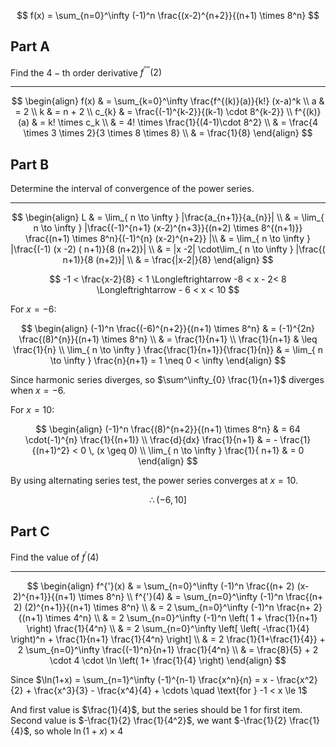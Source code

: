 $$
f(x) = \sum_{n=0}^\infty (-1)^n \frac{(x-2)^{n+2}}{(n+1) \times 8^n}
$$

## Part A

Find the $\mathrm{4-th}$ order derivative $f^{''''} (2)$

---

$$
\begin{align}
f(x) &  = \sum_{k=0}^\infty \frac{f^{(k)}(a)}{k!} (x-a)^k \\
a  & =  2 \\
k  & = n + 2 \\
c_{k}  & = \frac{(-1)^{k-2}}{(k-1) \cdot 8^{k-2}}  \\
f^{(k)}(a)  & = k! \times c_k \\
 & = 4! \times \frac{1}{(4-1)\cdot 8^2} \\
 & = \frac{4 \times 3 \times 2}{3 \times 8 \times 8} \\
 & = \frac{1}{8}
\end{align}
$$

## Part B

Determine the interval of convergence of the power series.

---

$$
\begin{align}
L  & = \lim_{ n \to \infty } |\frac{a_{n+1}}{a_{n}}| \\
 & = \lim_{ n \to \infty } |\frac{(-1)^{n+1} (x-2)^{n+3}}{(n+2) \times 8^{(n+1)}} \frac{(n+1) \times 8^n}{(-1)^{n} (x-2)^{n+2}} |\\
 & = \lim_{ n \to \infty } |\frac{(-1) (x -2) ( n+1)}{8 (n+2)}| \\
 & = |x -2| \cdot\lim_{ n \to \infty } |\frac{( n+1)}{8 (n+2)}| \\
 & = \frac{|x-2|}{8}
\end{align}
$$

$$
-1 < \frac{x-2}{8} < 1 \Longleftrightarrow -8 < x - 2< 8 \Longleftrightarrow - 6 < x < 10
$$

For $x=-6$:

$$
\begin{align}
(-1)^n \frac{(-6)^{n+2}}{(n+1) \times 8^n}  & = (-1)^{2n} \frac{(8)^{n}}{(n+1) \times 8^n} \\
 & = \frac{1}{n+1} \\
 \frac{1}{n+1}  & \leq \frac{1}{n} \\
 \lim_{ n \to \infty } \frac{\frac{1}{n+1}}{\frac{1}{n}}  & = \lim_{ n \to \infty }  \frac{n}{n+1} = 1 \neq 0 < \infty
\end{align}
$$

Since harmonic series diverges, so $\sum^\infty_{0} \frac{1}{n+1}$ diverges when $x=-6$.

For $x=10$:

$$
\begin{align}
(-1)^n \frac{(8)^{n+2}}{(n+1) \times 8^n}  & = 64 \cdot(-1)^{n} \frac{1}{(n+1)} \\
\frac{d}{dx} \frac{1}{n+1}  & = - \frac{1}{(n+1)^2} < 0 \, (x \geq 0) \\
\lim_{ n \to \infty } \frac{1}{ n+1} & = 0
\end{align}
$$

By using alternating series test, the power series converges at $x=10$.

$$
\therefore (-6, 10]
$$

## Part C

Find the value of $f^{'}(4)$

---

$$
\begin{align}
f^{'}(x)  & = \sum_{n=0}^\infty (-1)^n \frac{(n+ 2) (x-2)^{n+1}}{(n+1) \times 8^n} \\
f^{'}(4)  & = \sum_{n=0}^\infty (-1)^n \frac{(n+ 2) (2)^{n+1}}{(n+1) \times 8^n} \\
	 & = 2 \sum_{n=0}^\infty (-1)^n \frac{n+ 2}{(n+1) \times 4^n} \\
	 & = 2 \sum_{n=0}^\infty (-1)^n \left( 1 + \frac{1}{n+1} \right) \frac{1}{4^n} \\
     & = 2 \sum_{n=0}^\infty \left[ \left( -\frac{1}{4} \right)^n + \frac{1}{n+1} \frac{1}{4^n} \right] \\
 & = 2 \frac{1}{1+\frac{1}{4}} + 2 \sum_{n=0}^\infty \frac{(-1)^n}{n+1} \frac{1}{4^n} \\
 & = \frac{8}{5} + 2 \cdot 4 \cdot \ln \left(  1+ \frac{1}{4} \right)
\end{align}
$$

Since $\ln(1+x) = \sum_{n=1}^\infty (-1)^{n-1} \frac{x^n}{n} = x - \frac{x^2}{2} + \frac{x^3}{3} - \frac{x^4}{4} + \cdots \quad \text{for } -1 < x \le 1$

And first value is $\frac{1}{4}$, but the series should be $1$ for first item.  
Second value is $-\frac{1}{2} \frac{1}{4^2}$, we want $-\frac{1}{2} \frac{1}{4}$, so whole $\ln (1+x) \times 4$
